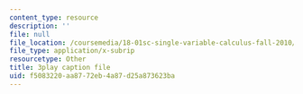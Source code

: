 ```yaml
---
content_type: resource
description: ''
file: null
file_location: /coursemedia/18-01sc-single-variable-calculus-fall-2010/f5083220aa8772eb4a87d25a873623ba_kCPVBl953eY.srt
file_type: application/x-subrip
resourcetype: Other
title: 3play caption file
uid: f5083220-aa87-72eb-4a87-d25a873623ba
---
```

